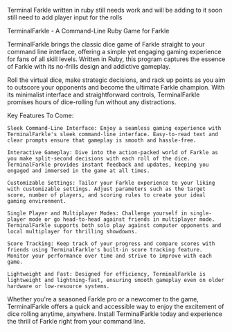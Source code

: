 Terminal Farkle written in ruby still needs work and will be adding to it soon 
still need to add player input for the rolls

TerminalFarkle - A Command-Line Ruby Game for Farkle

TerminalFarkle brings the classic dice game of Farkle straight to your command line interface, offering a simple yet engaging gaming experience for fans of all skill levels. Written in Ruby, this program captures the essence of Farkle with its no-frills design and addictive gameplay.

Roll the virtual dice, make strategic decisions, and rack up points as you aim to outscore your opponents and become the ultimate Farkle champion. With its minimalist interface and straightforward controls, TerminalFarkle promises hours of dice-rolling fun without any distractions.

Key Features To Come:

    Sleek Command-Line Interface: Enjoy a seamless gaming experience with TerminalFarkle's sleek command-line interface. Easy-to-read text and clear prompts ensure that gameplay is smooth and hassle-free.

    Interactive Gameplay: Dive into the action-packed world of Farkle as you make split-second decisions with each roll of the dice. TerminalFarkle provides instant feedback and updates, keeping you engaged and immersed in the game at all times.

    Customizable Settings: Tailor your Farkle experience to your liking with customizable settings. Adjust parameters such as the target score, number of players, and scoring rules to create your ideal gaming environment.

    Single Player and Multiplayer Modes: Challenge yourself in single-player mode or go head-to-head against friends in multiplayer mode. TerminalFarkle supports both solo play against computer opponents and local multiplayer for thrilling showdowns.

    Score Tracking: Keep track of your progress and compare scores with friends using TerminalFarkle's built-in score tracking feature. Monitor your performance over time and strive to improve with each game.

    Lightweight and Fast: Designed for efficiency, TerminalFarkle is lightweight and lightning-fast, ensuring smooth gameplay even on older hardware or low-resource systems.

Whether you're a seasoned Farkle pro or a newcomer to the game, TerminalFarkle offers a quick and accessible way to enjoy the excitement of dice rolling anytime, anywhere. Install TerminalFarkle today and experience the thrill of Farkle right from your command line.

